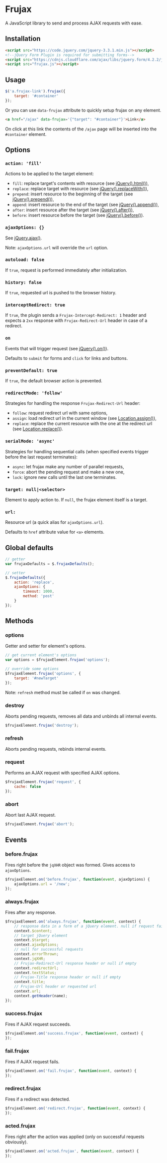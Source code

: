 # Frujax

A JavaScript library to send and process AJAX requests with ease.

## Installation

```html
<script src="https://code.jquery.com/jquery-3.3.1.min.js"></script>
<!--jQuery Form Plugin is required for submitting forms-->
<script src="https://cdnjs.cloudflare.com/ajax/libs/jquery.form/4.2.2/jquery.form.min.js"></script>
<script src="frujax.js"></script>
```

## Usage

```js
$('a.frujax-link').frujax({
    target: '#container'
});
```

Or you can use `data-frujax` attribute to quickly setup frujax on any element.

```html
<a href="/ajax" data-frujax='{"target": "#container"}'>Link</a>
```

On click at this link the contents of the `/ajax` page will be inserted into the `#container` element.

## Options

### `action: 'fill'`

Actions to be applied to the target element:

- `fill`: replace target's contents with resource (see [jQuery().html()](http://api.jquery.com/html/)),
- `replace`: replace target with resource (see [jQuery().replaceWith()](http://api.jquery.com/replaceWith/)),
- `prepend`: insert resource to the beginning of the target (see [jQuery().prepend()](http://api.jquery.com/prepend/)),
- `append`: insert resource to the end of the target (see [jQuery().append()](http://api.jquery.com/append/)),
- `after`: insert resource after the target (see [jQuery().after()](http://api.jquery.com/after/)),
- `before`: insert resource before the target (see [jQuery().before()](http://api.jquery.com/before/)).

### `ajaxOptions: {}`

See [jQuery.ajax()](http://api.jquery.com/jquery.ajax/).

Note: `ajaxOptions.url` will override the `url` option.

### `autoload: false`

If `true`, request is performed immediately after initialization.

### `history: false`

If `true`, requested url is pushed to the browser history.

### `interceptRedirect: true`

If `true`, the plugin sends a `Frujax-Intercept-Redirect: 1` header and expects a `2xx` response with `Frujax-Redirect-Url` header in case of a redirect.

### `on`

Events that will trigger request (see [jQuery().on()](http://api.jquery.com/on/)).

Defaults to `submit` for forms and `click` for links and buttons.

### `preventDefault: true`

If `true`, the default browser action is prevented.

### `redirectMode: 'follow'`

Strategies for handling the response `Frujax-Redirect-Url` header:

- `follow`: request redirect url with same options,
- `assign`: load redirect url in the current window (see [Location.assign()](https://developer.mozilla.org/en-US/docs/Web/API/Location/assign)),
- `replace`: replace the current resource with the one at the redirect url (see [Location.replace()](https://developer.mozilla.org/en-US/docs/Web/API/Location/replace)).

### `serialMode: 'async'`

Strategies for handling sequential calls (when specified events trigger before the last request terminates):

- `async`: let frujax make any number of parallel requests,
- `force`: abort the pending request and make a new one,
- `lock`: ignore new calls until the last one terminates.

### `target: null|<selector>`

Element to apply action to. If `null`, the frujax element itself is a target.

### `url: `

Resource url (a quick alias for `ajaxOptions.url`).

Defaults to `href` attribute value for `<a>` elements.

## Global defaults

```js
// getter
var frujaxDefaults = $.frujaxDefaults();

// setter
$.frujaxDefaults({
    action: 'replace',
    ajaxOptions: {
        timeout: 1000,
        method: 'post'
    }
});
```

## Methods

### options

Getter and setter for element's options.

```js
// get current element's options 
var options = $frujaxElement.frujax('options');

// override some options
$frujaxElement.frujax('options', {
    target: '#newTarget'
});
```

Note: `refresh` method must be called if `on` was changed.

### destroy

Aborts pending requests, removes all data and unbinds all internal events.

```js
$frujaxElement.frujax('destroy');
```

### refresh

Aborts pending requests, rebinds internal events.

### request

Performs an AJAX request with specified AJAX options.

```js
$frujaxElement.frujax('request', {
    cache: false
});
```

### abort

Abort last AJAX request.

```js
$frujaxElement.frujax('abort');
```

## Events

### before.frujax

Fires right before the `jqXHR` object was formed. Gives access to `ajaxOptions`.

```js
$frujaxElement.on('before.frujax', function(event, ajaxOptions) {
    ajaxOptions.url = '/new';
});
```

### always.frujax

Fires after any response.

```js
$frujaxElement.on('always.frujax', function(event, context) {
    // response data in a form of a jQuery element. null if request failed
    context.$content;
    // target jQuery element
    context.$target;
    context.ajaxOptions;
    // null for successful requests
    context.errorThrown;
    context.jqXHR;
    // Frujax-Redirect-Url response header or null if empty
    context.redirectUrl;
    context.textStatus;
    // Frujax-Title response header or null if empty
    context.title;
    // Frujax-Url header or requested url
    context.url;
    context.getHeader(name);
});
```

### success.frujax

Fires if AJAX request succeeds.

```js
$frujaxElement.on('success.frujax', function(event, context) {
});
```

### fail.frujax

Fires if AJAX request fails.

```js
$frujaxElement.on('fail.frujax', function(event, context) {
});
```

### redirect.frujax

Fires if a redirect was detected.

```js
$frujaxElement.on('redirect.frujax', function(event, context) {
});
```

### acted.frujax

Fires right after the action was applied (only on successful requests obviously).

```js
$frujaxElement.on('acted.frujax', function(event, context) {
});
```
